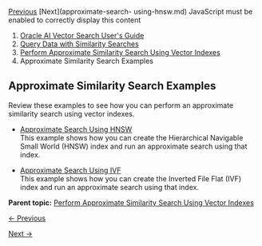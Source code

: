 [Previous](optimizer-plans-ivf-vector-indexes.md) [Next](approximate-search-
using-hnsw.md) JavaScript must be enabled to correctly display this content

  1. [Oracle AI Vector Search User's Guide](index.md)
  2. [Query Data with Similarity Searches](query-data-similarity-and-hybrid-searches.md)
  3. [Perform Approximate Similarity Search Using Vector Indexes](perform-approximate-similarity-search-using-vector-indexes.md)
  4. Approximate Similarity Search Examples

## Approximate Similarity Search Examples

Review these examples to see how you can perform an approximate similarity
search using vector indexes.

  * [Approximate Search Using HNSW](approximate-search-using-hnsw.md)  
This example shows how you can create the Hierarchical Navigable Small World
(HNSW) index and run an approximate search using that index.

  * [Approximate Search Using IVF](approximate-search-using-ivf.md)  
This example shows how you can create the Inverted File Flat (IVF) index and
run an approximate search using that index.

**Parent topic:** [Perform Approximate Similarity Search Using Vector
Indexes](perform-approximate-similarity-search-using-vector-indexes.md "For
a vector search to be useful, it needs to be fast and accurate. Approximate
similarity searches seek a balance between these goals.")


[← Previous](optimizer-plans-ivf-vector-indexes.md)

[Next →](approximate-search-using-hnsw.md)
